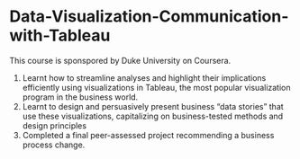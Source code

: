 # Data-Visualization-Communication-with-Tableau
This course is sponspored by Duke University on Coursera. 
1. Learnt how to streamline analyses and highlight their implications efficiently using visualizations in Tableau, the most popular visualization program in the business world. 
2. Learnt to design and persuasively present business “data stories” that use these visualizations, capitalizing on business-tested methods and design principles
3. Completed a final peer-assessed project recommending a business process change.
